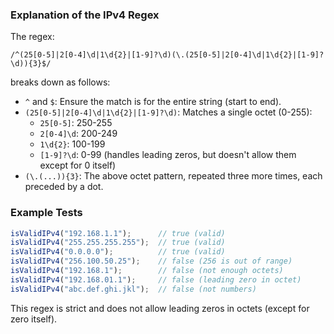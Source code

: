 ### Explanation of the IPv4 Regex

The regex:
```
/^(25[0-5]|2[0-4]\d|1\d{2}|[1-9]?\d)(\.(25[0-5]|2[0-4]\d|1\d{2}|[1-9]?\d)){3}$/
```
breaks down as follows:

- `^` and `$`: Ensure the match is for the entire string (start to end).
- `(25[0-5]|2[0-4]\d|1\d{2}|[1-9]?\d)`: Matches a single octet (0-255):
    - `25[0-5]`: 250-255
    - `2[0-4]\d`: 200-249
    - `1\d{2}`: 100-199
    - `[1-9]?\d`: 0-99 (handles leading zeros, but doesn't allow them except for 0 itself)
- `(\.(...)){3}`: The above octet pattern, repeated three more times, each preceded by a dot.

### Example Tests

```js
isValidIPv4("192.168.1.1");      // true (valid)
isValidIPv4("255.255.255.255");  // true (valid)
isValidIPv4("0.0.0.0");          // true (valid)
isValidIPv4("256.100.50.25");    // false (256 is out of range)
isValidIPv4("192.168.1");        // false (not enough octets)
isValidIPv4("192.168.01.1");     // false (leading zero in octet)
isValidIPv4("abc.def.ghi.jkl");  // false (not numbers)
```

This regex is strict and does not allow leading zeros in octets (except for zero itself).